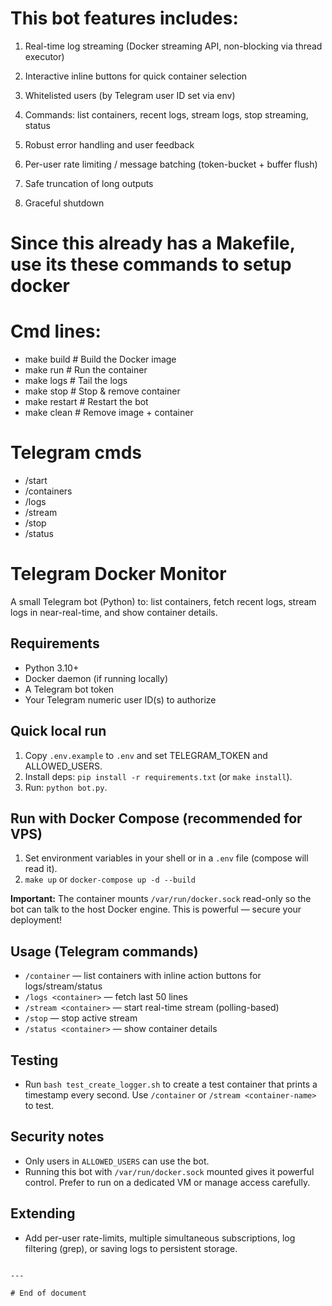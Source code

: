 # This bot features includes:
1. Real-time log streaming (Docker streaming API, non-blocking via thread executor)

2. Interactive inline buttons for quick container selection

3. Whitelisted users (by Telegram user ID set via env)

4. Commands: list containers, recent logs, stream logs, stop streaming, status

5. Robust error handling and user feedback

6. Per-user rate limiting / message batching (token-bucket + buffer flush)

7. Safe truncation of long outputs

8. Graceful shutdown

# Since this already has a Makefile, use its these commands to setup docker

# Cmd lines:
* make build    # Build the Docker image
* make run      # Run the container
* make logs     # Tail the logs
* make stop     # Stop & remove container
* make restart  # Restart the bot
* make clean    # Remove image + container

# Telegram cmds
- /start
- /containers
- /logs <name>
- /stream <name>
- /stop
- /status

# Telegram Docker Monitor

A small Telegram bot (Python) to: list containers, fetch recent logs, stream logs in near-real-time, and show container details.

## Requirements
- Python 3.10+
- Docker daemon (if running locally)
- A Telegram bot token
- Your Telegram numeric user ID(s) to authorize

## Quick local run
1. Copy `.env.example` to `.env` and set TELEGRAM_TOKEN and ALLOWED_USERS.
2. Install deps: `pip install -r requirements.txt` (or `make install`).
3. Run: `python bot.py`.

## Run with Docker Compose (recommended for VPS)

1. Set environment variables in your shell or in a `.env` file (compose will read it).
2. `make up` or `docker-compose up -d --build`

**Important:** The container mounts `/var/run/docker.sock` read-only so the bot can talk to the host Docker engine. This is powerful — secure your deployment!

## Usage (Telegram commands)
- `/container` — list containers with inline action buttons for logs/stream/status
- `/logs <container>` — fetch last 50 lines
- `/stream <container>` — start real-time stream (polling-based)
- `/stop` — stop active stream
- `/status <container>` — show container details

## Testing
- Run `bash test_create_logger.sh` to create a test container that prints a timestamp every second. Use `/container` or `/stream <container-name>` to test.

## Security notes
- Only users in `ALLOWED_USERS` can use the bot.
- Running this bot with `/var/run/docker.sock` mounted gives it powerful control. Prefer to run on a dedicated VM or manage access carefully.

## Extending
- Add per-user rate-limits, multiple simultaneous subscriptions, log filtering (grep), or saving logs to persistent storage.
```

---

# End of document
